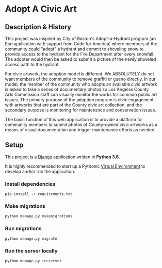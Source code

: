 # Adopt A Civic Art

## Description & History

This project was inspired by City of Boston's Adopt-a-Hydrant program (an Esri application with support from Code for America) where members of the community could "adopt" a hydrant and commit to shoveling snow to provide access to the hydrant for the Fire Department after every snowfall. The adopter would then be asked to submit a picture of the newly shoveled access path to the hydrant. 

For civic artwork, the adoption model is different. We ABSOLUTELY do not want members of the community to remove graffiti or guano directly. In our model, the member of the community who adopts an available civic artwork is asked to take a series of documentary photos so Los Angeles County Arts Commission staff can visually monitor the works for common public art issues. The primary purpose of the adoption program is civic engagement with artworks that are part of the County civic art collection, and the secondary purpose is monitoring for maintenance and conservation issues. 

The basic function of this web application is to provide a platform for community members to submit photos of County-owned civic artworks as a means of visual documentation and trigger maintenance efforts as needed.  

## Setup

This project is a [Django](https://www.djangoproject.com) application written in **Python 3.6**.

It is highly recommended to start up a Pythonic [Virtual Environment](http://python-guide-pt-br.readthedocs.io/en/latest/dev/virtualenvs/) to develop and/or run the application.

### Install dependencies
`pip install -r requirements.txt`

### Make migrations
`python manage.py makemigrations`

### Run migrations
`python manage.py migrate`

### Run the server locally
`python manage.py runserver`